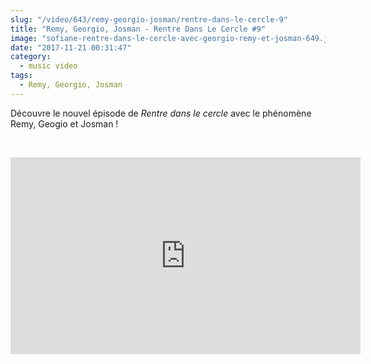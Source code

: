 ```yaml
--- 
slug: "/video/643/remy-georgio-josman/rentre-dans-le-cercle-9"
title: "Remy, Georgio, Josman - Rentre Dans Le Cercle #9"
image: "sofiane-rentre-dans-le-cercle-avec-georgio-remy-et-josman-649.jpg"
date: "2017-11-21 00:31:47"
category:
  - music video
tags:
  - Remy, Georgio, Josman
---
```

<p>Découvre le nouvel épisode de <em>Rentre dans le cercle </em>avec le phénomène Remy, Geogio et Josman !</p><br/><p><iframe width="560" height="315" src="https://www.youtube.com/embed/D5SoKKWFVK8" frameborder="0" allowfullscreen></iframe></p>